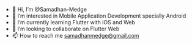 - 👋 Hi, I’m @Samadhan-Medge
- 👀 I’m interested in Mobile Application Development specially Android
- 🌱 I’m currently learning Flutter with iOS and Web
- 💞️ I’m looking to collaborate on Flutter Web
- 📫 How to reach me samadhanmedge@gmail.com

<!---
Samadhan-Medge/Samadhan-Medge is a ✨ special ✨ repository because its `README.md` (this file) appears on your GitHub profile.
You can click the Preview link to take a look at your changes.
--->
